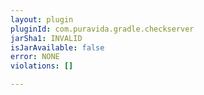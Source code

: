 ```yaml
---
layout: plugin
pluginId: com.puravida.gradle.checkserver
jarSha1: INVALID
isJarAvailable: false
error: NONE
violations: []

---
```

